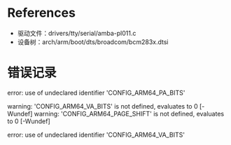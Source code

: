 # References
- 驱动文件：drivers/tty/serial/amba-pl011.c
- 设备树：arch/arm/boot/dts/broadcom/bcm283x.dtsi

# 错误记录
error: use of undeclared identifier 'CONFIG_ARM64_PA_BITS'

warning: 'CONFIG_ARM64_VA_BITS' is not defined, evaluates to 0 [-Wundef]
warning: 'CONFIG_ARM64_PAGE_SHIFT' is not defined, evaluates to 0 [-Wundef]

error: use of undeclared identifier 'CONFIG_ARM64_VA_BITS'